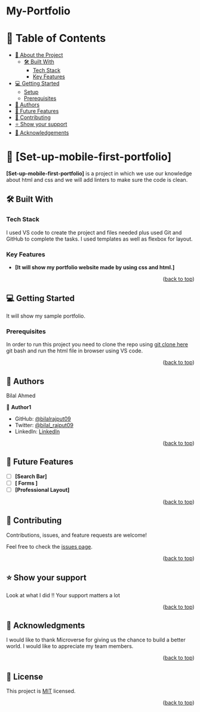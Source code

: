 # My-Portfolio

<a name="readme-top"></a>

# 📗 Table of Contents

- [📖 About the Project](#about-project)
  - [🛠 Built With](#built-with)
    - [Tech Stack](#tech-stack)
    - [Key Features](#key-features)
- [💻 Getting Started](#getting-started)
  - [Setup](#setup)
  - [Prerequisites](#prerequisites)
- [👥 Authors](#authors)
- [🔭 Future Features](#future-features)
- [🤝 Contributing](#contributing)
- [⭐️ Show your support](#support)
- [🙏 Acknowledgements](#acknowledgements)

# 📖 [Set-up-mobile-first-portfolio] <a name="about-project"></a>

**[Set-up-mobile-first-portfolio]** is a project in which we use our knowledge about html and css and we will add linters to make sure the code is clean.

## 🛠 Built With <a name="built-with"></a>

### Tech Stack <a name="tech-stack"></a>

I used VS code to create the project and files needed plus used Git and GitHub to complete the tasks. I used templates as well as flexbox for layout.

### Key Features <a name="key-features"></a>

- **[It will show my portfolio website made by using css and html.]**

<p align="right">(<a href="#readme-top">back to top</a>)</p>

## 💻 Getting Started <a name="getting-started"></a>

It will show my sample portfolio.

### Prerequisites

In order to run this project you need to clone the repo using [git clone here](https://github.com/bilalrajput09/My-Portfolio.git) git bash and run the html file in browser using VS code.

<p align="right">(<a href="#readme-top">back to top</a>)</p>

## 👥 Authors <a name="authors"></a>

Bilal Ahmed

👤 **Author1**

- GitHub: [@bilalrajput09](https://github.com/bilalrajput09)
- Twitter: [@bilal_rajput09](https://twitter.com/bilal_rajput09)
- LinkedIn: [LinkedIn](https://www.linkedin.com/in/bilal-ahmed-18b12019a/)

<p align="right">(<a href="#readme-top">back to top</a>)</p>

## 🔭 Future Features <a name="future-features"></a>

- [ ] **[Search Bar]**
- [ ] **[ Forms ]**
- [ ] **[Professional Layout]**

<p align="right">(<a href="#readme-top">back to top</a>)</p>

## 🤝 Contributing <a name="contributing"></a>

Contributions, issues, and feature requests are welcome!

Feel free to check the [issues page](../../issues/).

<p align="right">(<a href="#readme-top">back to top</a>)</p>

## ⭐️ Show your support <a name="support"></a>

Look at what I did !! Your support matters a lot

<p align="right">(<a href="#readme-top">back to top</a>)</p>

## 🙏 Acknowledgments <a name="acknowledgements"></a>

I would like to thank Microverse for giving us the chance to build a better world.
I would like to appreciate my team members.

<p align="right">(<a href="#readme-top">back to top</a>)</p>
<!-- LICENSE -->

## 📝 License <a name="license"></a>

This project is [MIT](./license) licensed.

<p align="right">(<a href="#readme-top">back to top</a>)</p>

